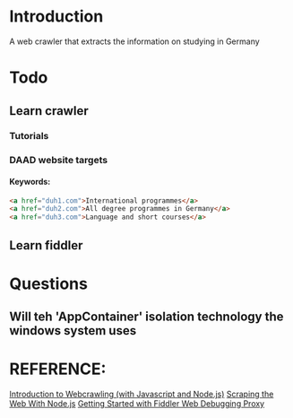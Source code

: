 # Introduction
A web crawler that extracts the information on studying in Germany

# Todo
## Learn crawler

### Tutorials

### DAAD website targets

#### Keywords:
```html
<a href="duh1.com">International programmes</a>
<a href="duh2.com">All degree programmes in Germany</a>
<a href="duh3.com">Language and short courses</a>
```


## Learn fiddler

# Questions
## Will teh 'AppContainer' isolation technology the windows system uses 

# REFERENCE:
[Introduction to Webcrawling (with Javascript and Node.js)](https://medium.com/createdd-notes/introduction-to-webcrawling-with-javascript-and-node-js-f5a3798ee8ac)
[Scraping the Web With Node.js](https://scotch.io/tutorials/scraping-the-web-with-node-js)
[Getting Started with Fiddler Web Debugging Proxy](https://www.youtube.com/watch?v=gujBKFGwjd4&list=PLvmaC-XMqeBbw72l2G7FG7CntDTErjbHc)